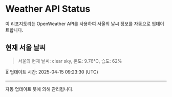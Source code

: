 
# Weather API Status

이 리포지토리는 OpenWeather API를 사용하여 서울의 날씨 정보를 자동으로 업데이트합니다.

## 현재 서울 날씨
> 서울의 현재 날씨: clear sky, 온도: 9.76°C, 습도: 62%

⏳ 업데이트 시간: 2025-04-15 09:23:30 (UTC)

---
자동 업데이트 봇에 의해 관리됩니다.
